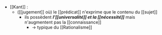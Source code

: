 - [[Kant]] :
	- ([[jugement]] où) le [[prédicat]] n'exprime que le contenu du [[sujet]]
	    - ils possèdent ***l'[[universalité]] et la [[nécessité]]*** mais n'augmentent pas la [[connaissance]]
	      - → typique du [[Rationalisme]]